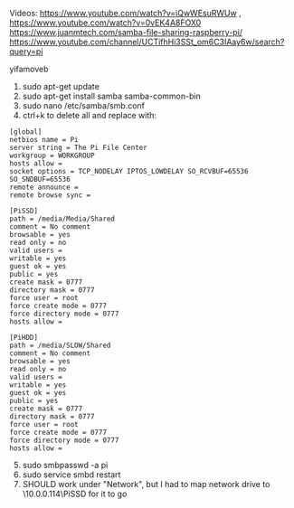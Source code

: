 Videos: https://www.youtube.com/watch?v=iQwWEsuRWUw , https://www.youtube.com/watch?v=0vEK4A8FOX0
https://www.juanmtech.com/samba-file-sharing-raspberry-pi/
https://www.youtube.com/channel/UCTifhHi3SSt_om6C3IAay6w/search?query=pi

yifamoveb

1) sudo apt-get update
2) sudo apt-get install samba samba-common-bin
3) sudo nano /etc/samba/smb.conf
4) ctrl+k to delete all and replace with:
```
[global]
netbios name = Pi
server string = The Pi File Center
workgroup = WORKGROUP
hosts allow =
socket options = TCP_NODELAY IPTOS_LOWDELAY SO_RCVBUF=65536 SO_SNDBUF=65536
remote announce =
remote browse sync =

[PiSSD]
path = /media/Media/Shared
comment = No comment
browsable = yes
read only = no
valid users =
writable = yes
guest ok = yes
public = yes
create mask = 0777
directory mask = 0777
force user = root
force create mode = 0777
force directory mode = 0777
hosts allow =

[PiHDD]
path = /media/SLOW/Shared
comment = No comment
browsable = yes
read only = no
valid users =
writable = yes
guest ok = yes
public = yes
create mask = 0777
directory mask = 0777
force user = root
force create mode = 0777
force directory mode = 0777
hosts allow =
```
5) sudo smbpasswd -a pi
6) sudo service smbd restart
7) SHOULD work under "Network", but I had to map network drive to \\10.0.0.114\PiSSD for it to go

